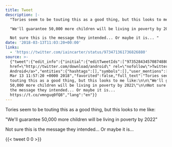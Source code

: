 ```yaml
---
title: Tweet
description: |-
  "Tories seem to be touting this as a good thing, but this looks to me like:

  "We'll guarantee 50,000 more children will be living in poverty by 2022"

  Not sure this is the message they intended... Or maybe it is... "
date: '2018-03-13T11:03:20+00:00'
links:
  - 'https://twitter.com/iaincarter/status/973471361736826880'
source: >-
  {"tweet":{"edit_info":{"initial":{"editTweetIds":["973528434570874880"],"editableUntil":"2018-03-13T12:57:20.742Z","editsRemaining":"5","isEditEligible":true}},"retweeted":false,"source":"<a
  href=\"http://twitter.com/download/android\" rel=\"nofollow\">Twitter for
  Android</a>","entities":{"hashtags":[],"symbols":[],"user_mentions":[],"urls":[{"url":"https://t.co/vmnguq0fQ8","expanded_url":"https://twitter.com/iaincarter/status/973471361736826880","display_url":"twitter.com/iaincarter/sta…","indices":["214","237"]}]},"display_text_range":["0","237"],"favorite_count":"0","id_str":"973528434570874880","truncated":false,"retweet_count":"0","id":"973528434570874880","possibly_sensitive":false,"created_at":"Tue
  Mar 13 11:57:20 +0000 2018","favorited":false,"full_text":"Tories seem to be
  touting this as a good thing, but this looks to me like:\n\n\"We'll guarantee
  50,000 more children will be living in poverty by 2022\"\n\nNot sure this is
  the message they intended... Or maybe it is...
  https://t.co/vmnguq0fQ8","lang":"en"}}
---
```

Tories seem to be touting this as a good thing, but this looks to me like:

"We'll guarantee 50,000 more children will be living in poverty by 2022"

Not sure this is the message they intended... Or maybe it is... 
    
{{< tweet 0 0 >}}
    
